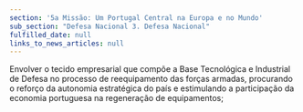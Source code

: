 ```yaml
---
section: '5a Missão: Um Portugal Central na Europa e no Mundo'
sub_section: "Defesa Nacional 3. Defesa Nacional"
fulfilled_date: null
links_to_news_articles: null
---
```


Envolver o tecido empresarial que compõe a Base Tecnológica e Industrial de Defesa no processo de reequipamento das forças armadas, procurando o reforço da autonomia estratégica do país e estimulando a participação da economia portuguesa na regeneração de equipamentos;